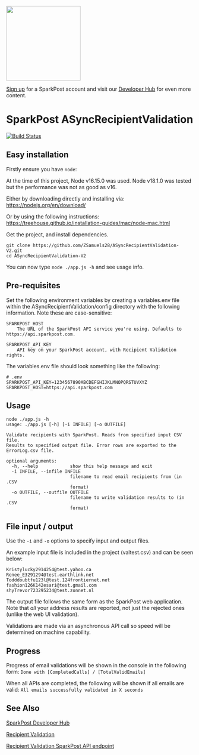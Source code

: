 <a href="https://www.sparkpost.com"><img src="https://www.sparkpost.com/sites/default/files/attachments/SparkPost_Logo_2-Color_Gray-Orange_RGB.svg" width="200px"/></a>

[Sign up](https://app.sparkpost.com/join?plan=free-0817?src=Social%20Media&sfdcid=70160000000pqBb&pc=GitHubSignUp&utm_source=github&utm_medium=social-media&utm_campaign=github&utm_content=sign-up) for a SparkPost account and visit our [Developer Hub](https://developers.sparkpost.com) for even more content.

# SparkPost ASyncRecipientValidation

[![Build Status](https://github.com/ZSamuels28/ASyncRecipientValidation-V2/actions/workflows/node.js.yml/badge.svg)](https://github.com/ZSamuels28/ASyncRecipientValidation-V2/actions/workflows/node.js.yml)

## Easy installation

Firstly ensure you have `node`:

At the time of this project, Node v16.15.0 was used. Node v18.1.0 was tested but the performance was not as good as v16.

Either by downloading directly and installing via: https://nodejs.org/en/download/

Or by using the following instructions: https://treehouse.github.io/installation-guides/mac/node-mac.html

Get the project, and install dependencies.

```
git clone https://github.com/ZSamuels28/ASyncRecipientValidation-V2.git
cd ASyncRecipientValidation-V2
```

You can now type `node ./app.js -h` and see usage info.

## Pre-requisites

Set the following environment variables by creating a variables.env file within the ASyncRecipientValidation/config directory with the following information. Note these are case-sensitive:

```
SPARKPOST_HOST
    The URL of the SparkPost API service you're using. Defaults to https://api.sparkpost.com.

SPARKPOST_API_KEY
    API key on your SparkPost account, with Recipient Validation rights.
```

The variables.env file should look something like the following:

```
# .env
SPARKPOST_API_KEY=1234567890ABCDEFGHIJKLMNOPQRSTUVXYZ
SPARKPOST_HOST=https://api.sparkpost.com
```

## Usage

```
node ./app.js -h
usage: ./app.js [-h] [-i INFILE] [-o OUTFILE]

Validate recipients with SparkPost. Reads from specified input CSV file.
Results to specified output file. Error rows are exported to the ErrorLog.csv file.

optional arguments:
  -h, --help            show this help message and exit
  -i INFILE, --infile INFILE
                        filename to read email recipients from (in .CSV
                        format)
  -o OUTFILE, --outfile OUTFILE
                        filename to write validation results to (in .CSV
                        format)
```

## File input / output

Use the `-i` and `-o` options to specify input and output files.

An example input file is included in the project (valtest.csv) and can be seen below:

```
Kristylucky2914254@test.yahoo.ca
Renee_E3291294@test.earthlink.net
Todddoubtfu123l@test.124frontiernet.net
fashion126K142esari@test.gmail.com
shyTrevor723295234@test.zonnet.nl
```

The output file follows the same form as the SparkPost web application. Note that
_all_ your address results are reported, not just the rejected ones (unlike the web UI validation).

Validations are made via an asynchronous API call so speed will be determined on machine capability.

## Progress

Progress of email validations will be shown in the console in the following form:
`Done with [CompletedCalls] / [TotalValidEmails]`

When all APIs are completed, the following will be shown if all emails are valid:
`All emails successfully validated in X seconds`

## See Also

[SparkPost Developer Hub](https://developers.sparkpost.com/)

[Recipient Validation](https://www.sparkpost.com/docs/tech-resources/recipient-validation-sparkpost/)

[Recipient Validation SparkPost API endpoint](https://developers.sparkpost.com/api/recipient-validation/)
